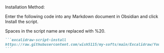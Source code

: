 Installation Method:

Enter the following code into any Markdown document in Obsidian and click Install the script.

Spaces in the script name are replaced with %20.

````md
```excalidraw-script-install
https://raw.githubusercontent.com/wish5115/my-softs/main/Excalidraw/YourScriptName.md
```
````
